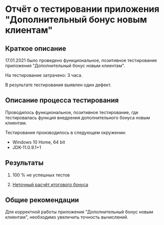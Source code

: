 # Отчёт о тестировании приложения "Дополнительный бонус новым клиентам"

## Краткое описание

17.01.2021 было проведено функциональное, позитивное тестирование приложения "Дополнительный бонус новым клиентам".

На тестирование затрачено: 3 часа.

В результате тестирования выявлен один дефект.

## Описание процесса тестирования

Проводилось функциональное, позитивное тестирование, где тестировалась функция внедрения дополнительного бонуса новым клиентам.

Тестирование производилось в следующем окружении:

* Windows 10 Home, 64 bit
* JDK-11.0.9.1+1

## Результаты

1. 100 % не успешных тестов

1. [Неточный расчёт итогового бонуса](https://github.com/verakirillova/java_2_2/issues/1)

## Общие рекомендации

Для корректной работы приложения "Дополнительный бонус новым клиентам", необходимо увеличить точность вычислений.

